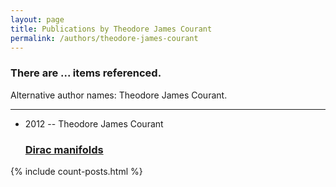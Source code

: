 ```yaml
---
layout: page
title: Publications by Theodore James Courant
permalink: /authors/theodore-james-courant
---
```


<h3 id="number-posts">There are ... items referenced.</h3>
<p id='info-authors'>Alternative author names: Theodore James Courant.</p>
<hr />
<ul class="post-list">
<li><span class='post-meta'>2012 -- Theodore James Courant</span><h3><a class='post-link' href="{{ site.baseurl }}/dirac-manifolds">Dirac manifolds</a></h3></li>

</ul>
{% include count-posts.html %}
